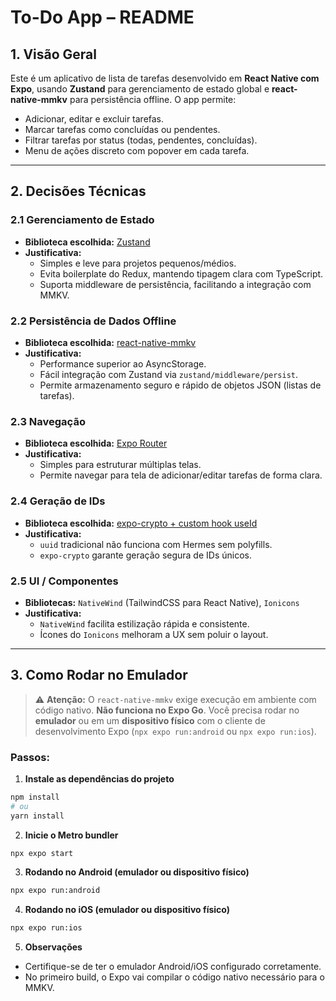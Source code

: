 # To-Do App – README

## 1. Visão Geral
Este é um aplicativo de lista de tarefas desenvolvido em **React Native com Expo**, usando **Zustand** para gerenciamento de estado global e **react-native-mmkv** para persistência offline. O app permite:  

- Adicionar, editar e excluir tarefas.  
- Marcar tarefas como concluídas ou pendentes.  
- Filtrar tarefas por status (todas, pendentes, concluídas).  
- Menu de ações discreto com popover em cada tarefa.  

---

## 2. Decisões Técnicas

### 2.1 Gerenciamento de Estado
- **Biblioteca escolhida:** [Zustand](https://github.com/pmndrs/zustand)  
- **Justificativa:**  
  - Simples e leve para projetos pequenos/médios.  
  - Evita boilerplate do Redux, mantendo tipagem clara com TypeScript.  
  - Suporta middleware de persistência, facilitando a integração com MMKV.  

### 2.2 Persistência de Dados Offline
- **Biblioteca escolhida:** [react-native-mmkv](https://github.com/mrousavy/react-native-mmkv)  
- **Justificativa:**  
  - Performance superior ao AsyncStorage.  
  - Fácil integração com Zustand via `zustand/middleware/persist`.  
  - Permite armazenamento seguro e rápido de objetos JSON (listas de tarefas).  

### 2.3 Navegação
- **Biblioteca escolhida:** [Expo Router](https://expo.github.io/router/)  
- **Justificativa:**  
  - Simples para estruturar múltiplas telas.  
  - Permite navegar para tela de adicionar/editar tarefas de forma clara.  

### 2.4 Geração de IDs
- **Biblioteca escolhida:** [expo-crypto + custom hook useId](https://docs.expo.dev/versions/latest/sdk/crypto/)  
- **Justificativa:**  
  - `uuid` tradicional não funciona com Hermes sem polyfills.  
  - `expo-crypto` garante geração segura de IDs únicos.  

### 2.5 UI / Componentes
- **Bibliotecas:** `NativeWind` (TailwindCSS para React Native), `Ionicons`  
- **Justificativa:**  
  - `NativeWind` facilita estilização rápida e consistente.  
  - Ícones do `Ionicons` melhoram a UX sem poluir o layout.

---

## 3. Como Rodar no Emulador

> ⚠️ **Atenção:** O `react-native-mmkv` exige execução em ambiente com código nativo. **Não funciona no Expo Go**. Você precisa rodar no **emulador** ou em um **dispositivo físico** com o cliente de desenvolvimento Expo (`npx expo run:android` ou `npx expo run:ios`).

### Passos:

1. **Instale as dependências do projeto**

```bash
npm install
# ou
yarn install
```

2. **Inicie o Metro bundler**

```bash
npx expo start
```

3. **Rodando no Android (emulador ou dispositivo físico)**

```bash
npx expo run:android
```

4. **Rodando no iOS (emulador ou dispositivo físico)**

```bash
npx expo run:ios
```

5. **Observações**

- Certifique-se de ter o emulador Android/iOS configurado corretamente.
- No primeiro build, o Expo vai compilar o código nativo necessário para o MMKV.